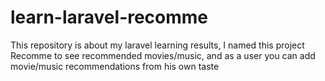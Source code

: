 # learn-laravel-recomme
This repository is about my laravel learning results, I named this project Recomme to see recommended movies/music, and as a user you can add movie/music recommendations from his own taste
